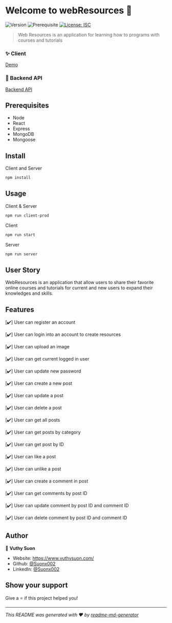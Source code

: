 # Welcome to webResources 👋

![Version](https://img.shields.io/badge/version-1.0.0-blue.svg?cacheSeconds=2592000)
![Prerequisite](https://img.shields.io/badge/node-%5E12-blue.svg)
[![License: ISC](https://img.shields.io/badge/License-ISC-yellow.svg)](#)

> Web Resources is an application for learning how to programs with courses and tutorials

### ✨ Client
[Demo](https://webresources.herokuapp.com/)

### 💫 Backend API
[Backend API](https://documenter.getpostman.com/view/9506861/SzS7PR8D?version=latest)

## Prerequisites

- Node 
- React 
- Express
- MongoDB
- Mongoose

## Install

Client and Server
```sh
npm install 
```

## Usage

Client & Server
```sh
npm run client-prod
```

Client
```sh
npm run start
```
Server
```sh
npm run server
```

## User Story
WebResources is an application that allow users to share their favorite online courses and tutorials for current and new users to expand their knowledges and skills.

## Features
[:heavy_check_mark:] User can register an account

[:heavy_check_mark:] User can login into an account to create resources

[:heavy_check_mark:] User can upload an image

[:heavy_check_mark:] User can get current logged in user

[:heavy_check_mark:] User can update new password

[:heavy_check_mark:] User can create a new post

[:heavy_check_mark:] User can update a post

[:heavy_check_mark:] User can delete a post

[:heavy_check_mark:] User can get all posts

[:heavy_check_mark:] User can get posts by category

[:heavy_check_mark:] User can get post by ID

[:heavy_check_mark:] User can like a post

[:heavy_check_mark:] User can unlike a post

[:heavy_check_mark:] User can create a comment in post

[:heavy_check_mark:] User can get comments by post ID

[:heavy_check_mark:] User can update comment by post ID and comment ID

[:heavy_check_mark:] User can delete comment by post ID and comment ID


## Author

👤 **Vuthy Suon**

- Website: https://www.vuthysuon.com/
- Github: [@Suonx002](https://github.com/Suonx002)
- LinkedIn: [@Suonx002](https://linkedin.com/in/Suonx002)

## Show your support

Give a ⭐️ if this project helped you!

---

_This README was generated with ❤️ by [readme-md-generator](https://github.com/kefranabg/readme-md-generator)_
